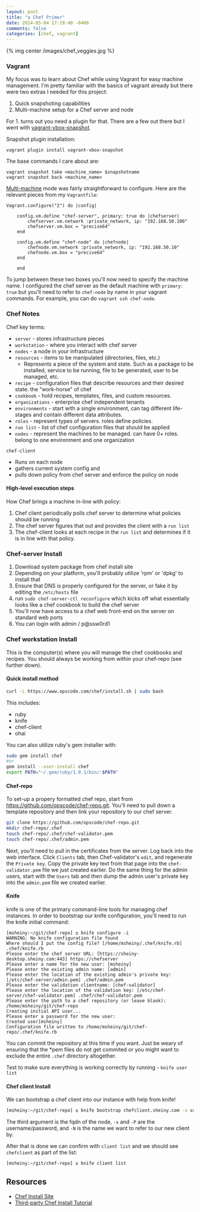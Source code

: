 ```yaml
---
layout: post
title: "a Chef Primer"
date: 2014-05-04 17:19:40 -0400
comments: false
categories: [chef, vagrant]
---
```


{% img center /images/chef_veggies.jpg %}

### Vagrant ###
My focus was to learn about Chef while using Vagrant for easy machine management. I'm pretty familiar with the basics of vagrant already but there were two extras I needed for this project:
1. Quick snapshoting capabilities
2. Multi-machine setup for a Chef server and node


For 1. turns out you need a plugin for that. There are a few out there but I went with
[vagrant-vbox-snapshot](https://github.com/dergachev/vagrant-vbox-snapshot).

Snapshot plugin installation:
```
vagrant plugin install vagrant-vbox-snapshot
```

The base commands I care about are:
```
vagrant snapshot take <machine_name> $snapshotname
vagrant snapshot back <machine_name>
```

[Multi-machine](https://docs.vagrantup.com/v2/multi-machine/) mode was fairly straightforward to configure. Here are the relevant pieces from my `Vagrantfile`:

```
Vagrant.configure("2") do |config|

    config.vm.define "chef-server", primary: true do |chefserver|
        chefserver.vm.network :private_network, ip: "192.168.50.100"
        chefserver.vm.box = "precise64"
    end

    config.vm.define "chef-node" do |chefnode|
        chefnode.vm.network :private_network, ip: "192.168.50.10"
        chefnode.vm.box = "precise64"
    end

    end

```

To jump between these two boxes you'll now need to specify the machine name. I 
configured the chef server as the default machine with `primary: true` but you'll need
to refer to `chef-node` by name in your vagrant commands. For example, you can do
`vagrant ssh chef-node`.


### Chef Notes ###

Chef key terms:

- `server` - stores infrastructure pieces
- `workstation` - where you interact with chef server
- `nodes` - a node in your infrastructure
- `resources` - items to be manipulated (directories, files, etc.)
    + Represents a piece of the system and state. Such as a package to be installed, service to be running, file to be generated, user to be managed, etc.
- `recipe` - configuration files that describe resources and their desired state. the "work-horse" of chef
- `cookbook` - hold recipes, templates, files, and custom resources.
- `organizations` - enterprise chef independent tenants
- `environments` - start with a single environment, can tag different life-stages and contain different data attributes.
- `roles` - represent types of servers. roles define policies. 
- `run list` - list of chef configuration files that should be applied
- `nodes` -  represent the machines to be managed. can have 0+ roles. belong to one environment and one organization

`chef-client`
* Runs on each node
* gathers current system config and
* pulls down policy from chef server and enforce the policy on node

#### High-level execution steps ####

How Chef brings a machine in-line with policy:
1. Chef client periodically polls chef server to determine what policies should be running
2. The chef server figures that out and provides the client with a `run list`
3. The chef-client looks at each recipe in the `run list` and determines if it is in line with that policy.

### Chef-server Install ###
1. Download system package from chef install site
2. Depending on your platform, you'll probably utilize 'rpm' or 'dpkg' to install that
3. Ensure that DNS is properly configured for the server, or fake it by editing the `/etc/hosts` file
3. run `sudo chef-server-ctl reconfigure` which kicks off what essentially looks like a chef cookbook to build the chef server
4. You'll now have access to a chef web front-end on the server on standard web ports
5. You can login with admin / p@ssw0rd1

### Chef workstation Install ###
This is the computer(s) where you will manage the chef cookbooks and recipes. You should always be working from within your chef-repo (see further down).


#### Quick install method ####

```bash
curl -L https://www.opscode.com/chef/install.sh | sudo bash
```

This includes:
* ruby
* knife
* chef-client
* ohai

You can also utilize ruby's gem installer with:

```bash
sudo gem install chef 
#or 
gem install --user-install chef
export PATH="~/.gem/ruby/1.9.1/bin/:$PATH"
```

#### Chef-repo ####

To set-up a propery formatted chef repo, start from https://github.com/opscode/chef-repo.git. You'll need to pull down a template repository and then link your repository to our chef server.

```bash
git clone https://github.com/opscode/chef-repo.git
mkdir chef-repo/.chef
touch chef-repo/.chef/chef-validator.pem
touch chef-repo/.chef/admin.pem
```

Next, you'll need to pull in the certificates from the server. Log back into the web interface. Click `Clients` tab, then Chef-validator's `edit`, and regenerate the `Private key`. Copy the private key text from that page into the `chef-validator.pem` file we just created earlier. Do the same thing for the admin users, start with the `Users` tab and then dump the admin user's private key into the `admin.pem` file we created earlier.

#### Knife ####
knife is one of the primary command-line tools for managing chef instances. In order to bootstrap our knife configuration, you'll need to run the knife initial command:

```
[msheiny:~/git/chef-repo] ± knife configure -i 
WARNING: No knife configuration file found
Where should I put the config file? [/home/msheiny/.chef/knife.rb] .chef/knife.rb
Please enter the chef server URL: [https://sheiny-desktop.sheiny.com:443] https://chefserver                                                 
Please enter a name for the new user: [msheiny] 
Please enter the existing admin name: [admin] 
Please enter the location of the existing admin's private key: [/etc/chef-server/admin.pem] .chef/admin.pem
Please enter the validation clientname: [chef-validator]      
Please enter the location of the validation key: [/etc/chef-server/chef-validator.pem] .chef/chef-validator.pem
Please enter the path to a chef repository (or leave blank): /home/msheiny/git/chef-repo 
Creating initial API user...
Please enter a password for the new user: 
Created user[msheiny]
Configuration file written to /home/msheiny/git/chef-repo/.chef/knife.rb
```

You can commit the repository at this time if you want. Just be weary of ensuring that the *pem files do not get commited or you might want to exclude the entire `.chef` directory altogether.

Test to make sure everything is working correctly by running - `knife user list`

#### Chef client Install ####
We can bootstrap a chef client into our instance with help from knife!

```bash
[msheiny:~/git/chef-repo] ± knife bootstrap chefclient.sheiny.com -x vagrant -P vagrant -N chefclient --sudo
```
The third argument is the fqdn of the node, `-x` and `-P` are the username/password, and `-N` is the name we want to refer to our new client by.

After that is done we can confirm with `client list` and we should see `chefclient` as part of the list:
```bash
[msheiny:~/git/chef-repo] ± knife client list
```


## Resources ##
* [Chef Install Site](http://www.getchef.com/chef/install/)
* [Third-party Chef Install Tutorial](https://www.digitalocean.com/community/articles/how-to-install-a-chef-server-workstation-and-client-on-ubuntu-vps-instances)
